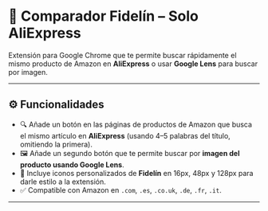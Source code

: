 # 🧀 Comparador Fidelín – Solo AliExpress

Extensión para Google Chrome que te permite buscar rápidamente el mismo producto de Amazon en **AliExpress** o usar **Google Lens** para buscar por imagen.

---

## ⚙️ Funcionalidades

- 🔍 Añade un botón en las páginas de productos de Amazon que busca el mismo artículo en **AliExpress** (usando 4–5 palabras del título, omitiendo la primera).
- 🖼️ Añade un segundo botón que te permite buscar por **imagen del producto usando Google Lens**.
- 🧢 Incluye iconos personalizados de **Fidelín** en 16px, 48px y 128px para darle estilo a la extensión.
- ✅ Compatible con Amazon en `.com`, `.es`, `.co.uk`, `.de`, `.fr`, `.it`.

---

